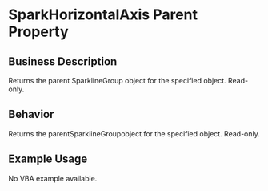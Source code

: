 # SparkHorizontalAxis Parent Property

## Business Description
Returns the parent SparklineGroup object for the specified object. Read-only.

## Behavior
Returns the parentSparklineGroupobject for the specified object. Read-only.

## Example Usage
No VBA example available.
